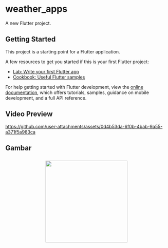# weather_apps

A new Flutter project.

## Getting Started

This project is a starting point for a Flutter application.

A few resources to get you started if this is your first Flutter project:

- [Lab: Write your first Flutter app](https://docs.flutter.dev/get-started/codelab)
- [Cookbook: Useful Flutter samples](https://docs.flutter.dev/cookbook)

For help getting started with Flutter development, view the
[online documentation](https://docs.flutter.dev/), which offers tutorials,
samples, guidance on mobile development, and a full API reference.

## Video Preview 
https://github.com/user-attachments/assets/0d4b53da-6f0b-4bab-9a55-a371f5a983ca

## Gambar 
<div style="display: flex; justify-content: center;">

  <img src="https://github.com/edohandoko67/weather/blob/master/assets/images/ss.PNG" width="255" style="margin: 10px;">
</div>
